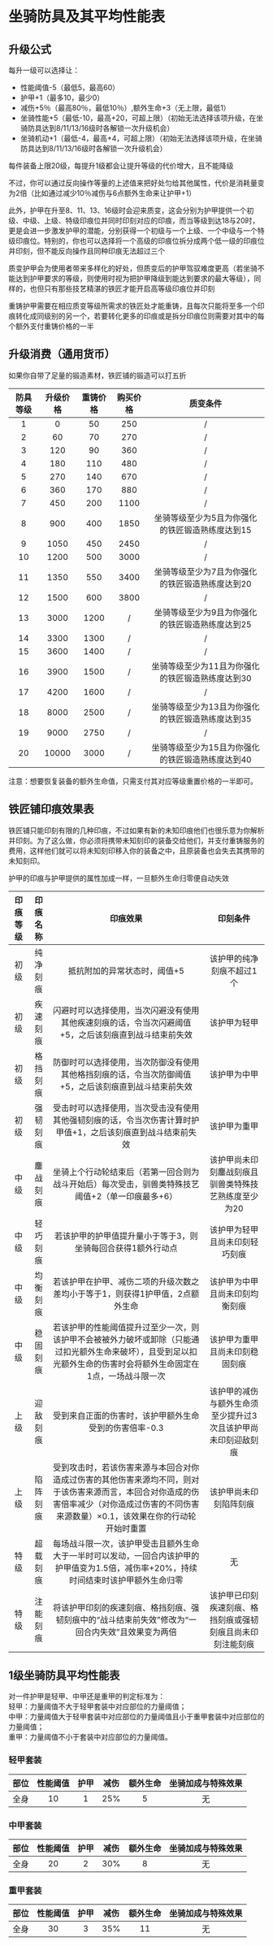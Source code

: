 # 坐骑防具及其平均性能表

## 升级公式

每升一级可以选择让：

* 性能阈值-5（最低5，最高60）
* 护甲+1（最多10，最少0）
* 减伤+5％（最高80％，最低10％）,额外生命+3（无上限，最低1）
* 坐骑性能+5（最低-10，最高+20，可超上限）（初始无法选择该项升级，在坐骑防具达到8/11/13/16级时各解锁一次升级机会）
* 坐骑机动+1（最低-4，最高+4，可超上限）（初始无法选择该项升级，在坐骑防具达到8/11/13/16级时各解锁一次升级机会）

每件装备上限20级，每提升1级都会让提升等级的代价增大，且不能降级

不过，你可以通过反向操作等量的上述值来把好处匀给其他属性，代价是消耗量变为2倍（比如通过减少10％减伤与6点额外生命来让护甲+1）

此外，护甲在升至8、11、13、16级时会迎来质变，这会分别为护甲提供一个初级、中级、上级、特级印痕位并同时印刻对应的印痕，而当等级到达18与20时，更是会进一步激发护甲的潜能，分别获得一个初级与一个上级、一个中级与一个特级印痕位。特别的，你也可以选择将一个高级的印痕位拆分成两个低一级的印痕位并印刻，但不能反向操作且同种印痕无法超过三个

质变护甲会为使用者带来多样化的好处，但质变后的护甲驾驭难度更高（若坐骑不能达到护甲要求的等级，则使用时视为把护甲降级到能达到要求的最大等级），同样的，也但只有那些技艺精湛的铁匠才能开启高等级印痕位并印刻

重铸护甲需要在相应质变等级所需求的铁匠处才能重铸，且每次只能将至多一个印痕转化成同级别的另一个，若要转化更多的印痕或是拆分印痕位则需要对其中的每个额外支付重铸价格的一半

## 升级消费（通用货币）

如果你自带了足量的锻造素材，铁匠铺的锻造可以打五折

防具等级|升级价格|重铸价格|购买价格|质变条件
:--:|:--:|:--:|:--:|:--:
1|0|50|250|/
2|60|70|270|/
3|120|90|360|/
4|180|110|480|/
5|270|140|670|/
6|360|170|880|/
7|450|200|1100|/
8|900|400|1850|坐骑等级至少为5且为你强化的铁匠锻造熟练度达到15
9|1050|450|2450|/
10|1200|500|3000|/
11|1350|550|3400|坐骑等级至少为7且为你强化的铁匠锻造熟练度达到20
12|1500|600|3800|/
13|3000|1200|/|坐骑等级至少为9且为你强化的铁匠锻造熟练度达到25
14|3300|1300|/|/
15|3600|1400|/|/
16|3900|1500|/|坐骑等级至少为11且为你强化的铁匠锻造熟练度达到30
17|4200|1600|/|/
18|8000|2500|/|坐骑等级至少为13且为你强化的铁匠锻造熟练度达到35
19|9000|2750|/|/
20|10000|3000|/|坐骑等级至少为15且为你强化的铁匠锻造熟练度达到40

注意：想要恢复装备的额外生命值，只需支付其对应等级重置价格的一半即可。

## 铁匠铺印痕效果表

铁匠铺只能印刻有限的几种印痕，不过如果有新的未知印痕他们也很乐意为你解析并印刻。为了这么做，你必须将携带未知刻印的装备交给他们，并支付重铸服务的费用，这样他们就可以将未知刻印移入你的装备之中，且原装备也会失去其携带的未知刻印。

护甲的印痕与护甲提供的属性加成一样，一旦额外生命归零便自动失效

印痕等级|印痕名称|印痕效果|印刻条件
:--:|:--:|:--:|:--:
初级|纯净刻痕|抵抗附加的异常状态时，阈值+5|该护甲的纯净刻痕不超过1个
初级|疾速刻痕|闪避时可以选择使用，当次闪避没有使用其他疾速刻痕的话，令当次闪避阈值+5，之后该刻痕直到战斗结束前失效|该护甲为轻甲
初级|格挡刻痕|防御时可以选择使用，当次防御没有使用其他格挡刻痕的话，令当次防御阈值+5，之后该刻痕直到战斗结束前失效|该护甲为中甲
初级|强韧刻痕|受击时可以选择使用，当次受击没有使用其他强韧刻痕的话，令当次伤害计算时护甲值+1，之后该刻痕直到战斗结束前失效|该护甲为重甲
中级|鏖战刻痕|坐骑上个行动轮结束后（若第一回合则为战斗开始后）每次受击，驯兽类特殊技艺阈值+2（单一印痕最多+6）|该护甲尚未印刻鏖战刻痕且驯兽类特殊技艺熟练度至少为20
中级|轻巧刻痕|若该护甲的护甲值提升量小于等于3，则坐骑每回合获得1额外行动点|该护甲为轻甲且尚未印刻轻巧刻痕
中级|均衡刻痕|若该护甲在护甲、减伤二项的升级次数之差均小于等于1，则获得1护甲值，2点额外生命|该护甲为中甲且尚未印刻均衡刻痕
中级|稳固刻痕|若该护甲的性能阈值提升过至少一次，则该护甲不会被被外力破坏或卸除（只能通过扣光额外生命来破坏），且受到足以扣光额外生命的伤害时会将额外生命固定在1点，一场战斗限一次|该护甲为重甲且尚未印刻稳固刻痕
上级|迎敌刻痕|受到来自正面的伤害时，该护甲额外生命受到的伤害倍率-0.3|该护甲的减伤与额外生命须至少提升过3次且该护甲尚未印刻迎敌刻痕
上级|陷阵刻痕|受到攻击时，若该伤害来源与本回合对你造成过伤害的其他伤害来源均不同，则对于该伤害来源而言，本回合对你造成的伤害倍率减少（对你造成过伤害的不同伤害来源数量）×0.1，该效果在你的行动轮开始时重置|该护甲尚未印刻陷阵刻痕
特级|超载刻痕|每场战斗限一次，该护甲受击且额外生命大于一半时可以发动，一回合内该护甲的护甲值变为1.5倍，减伤率+20%，持续时间结束时该护甲额外生命归零|无
特级|注能刻痕|将该护甲印刻的疾速刻痕、格挡刻痕、强韧刻痕中的“战斗结束前失效”修改为“一回合内失效”且效果变为两倍|该护甲已印刻疾速刻痕、格挡刻痕或强韧刻痕且尚未印刻注能刻痕

## 1级坐骑防具平均性能表

对一件护甲是轻甲、中甲还是重甲的判定标准为：<br>轻甲：力量阈值不大于轻甲套装中对应部位的力量阈值；<br>中甲：力量阈值大于轻甲套装中对应部位的力量阈值且小于重甲套装中对应部位的力量阈值；<br>重甲：力量阈值不小于套装中对应部位的力量阈值。

### 轻甲套装

部位|性能阈值|护甲|减伤|额外生命|坐骑加成与特殊效果
:--:|:--:|:--:|:--:|:--:|:--:
全身|10|1|25%|5|无

### 中甲套装

部位|性能阈值|护甲|减伤|额外生命|坐骑加成与特殊效果
:--:|:--:|:--:|:--:|:--:|:--:
全身|20|2|30%|8|无

### 重甲套装

部位|性能阈值|护甲|减伤|额外生命|坐骑加成与特殊效果
:--:|:--:|:--:|:--:|:--:|:--:
全身|30|3|35%|11|无